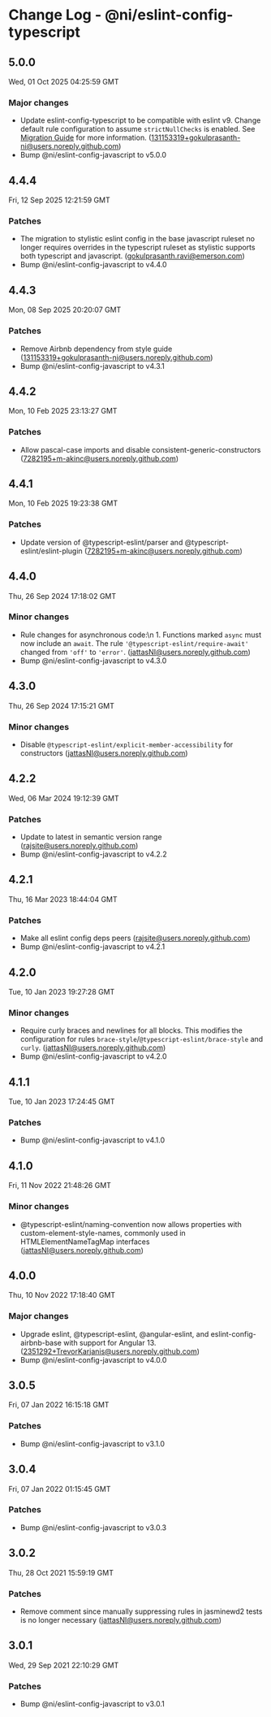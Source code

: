 # Change Log - @ni/eslint-config-typescript

<!-- This log was last generated on Wed, 01 Oct 2025 04:25:59 GMT and should not be manually modified. -->

<!-- Start content -->

## 5.0.0

Wed, 01 Oct 2025 04:25:59 GMT

### Major changes

- Update eslint-config-typescript to be compatible with eslint v9. Change default rule configuration to assume `strictNullChecks` is enabled. See [Migration Guide](https://github.com/ni/javascript-styleguide/blob/main/README.md#migrating-to-eslint-flat-configuration-format) for more information. (131153319+gokulprasanth-ni@users.noreply.github.com)
- Bump @ni/eslint-config-javascript to v5.0.0

## 4.4.4

Fri, 12 Sep 2025 12:21:59 GMT

### Patches

- The migration to stylistic eslint config in the base javascript ruleset no longer requires overrides in the typescript ruleset as stylistic supports both typescript and javascript. (gokulprasanth.ravi@emerson.com)
- Bump @ni/eslint-config-javascript to v4.4.0

## 4.4.3

Mon, 08 Sep 2025 20:20:07 GMT

### Patches

- Remove Airbnb dependency from style guide (131153319+gokulprasanth-ni@users.noreply.github.com)
- Bump @ni/eslint-config-javascript to v4.3.1

## 4.4.2

Mon, 10 Feb 2025 23:13:27 GMT

### Patches

- Allow pascal-case imports and disable consistent-generic-constructors (7282195+m-akinc@users.noreply.github.com)

## 4.4.1

Mon, 10 Feb 2025 19:23:38 GMT

### Patches

- Update version of @typescript-eslint/parser and @typescript-eslint/eslint-plugin (7282195+m-akinc@users.noreply.github.com)

## 4.4.0

Thu, 26 Sep 2024 17:18:02 GMT

### Minor changes

- Rule changes for asynchronous code:\n 1. Functions marked `async` must now include an `await`. The rule `'@typescript-eslint/require-await'` changed from `'off'` to `'error'`. (jattasNI@users.noreply.github.com)
- Bump @ni/eslint-config-javascript to v4.3.0

## 4.3.0

Thu, 26 Sep 2024 17:15:21 GMT

### Minor changes

- Disable `@typescript-eslint/explicit-member-accessibility` for constructors (jattasNI@users.noreply.github.com)

## 4.2.2

Wed, 06 Mar 2024 19:12:39 GMT

### Patches

- Update to latest in semantic version range (rajsite@users.noreply.github.com)
- Bump @ni/eslint-config-javascript to v4.2.2

## 4.2.1

Thu, 16 Mar 2023 18:44:04 GMT

### Patches

- Make all eslint config deps peers (rajsite@users.noreply.github.com)
- Bump @ni/eslint-config-javascript to v4.2.1

## 4.2.0

Tue, 10 Jan 2023 19:27:28 GMT

### Minor changes

- Require curly braces and newlines for all blocks.  This modifies the configuration for rules `brace-style`/`@typescript-eslint/brace-style` and `curly`. (jattasNI@users.noreply.github.com)
- Bump @ni/eslint-config-javascript to v4.2.0

## 4.1.1

Tue, 10 Jan 2023 17:24:45 GMT

### Patches

- Bump @ni/eslint-config-javascript to v4.1.0

## 4.1.0

Fri, 11 Nov 2022 21:48:26 GMT

### Minor changes

- @typescript-eslint/naming-convention now allows properties with custom-element-style-names, commonly used in HTMLElementNameTagMap interfaces (jattasNI@users.noreply.github.com)

## 4.0.0

Thu, 10 Nov 2022 17:18:40 GMT

### Major changes

- Upgrade eslint, @typescript-eslint, @angular-eslint, and eslint-config-airbnb-base with support for Angular 13. (2351292+TrevorKarjanis@users.noreply.github.com)
- Bump @ni/eslint-config-javascript to v4.0.0

## 3.0.5

Fri, 07 Jan 2022 16:15:18 GMT

### Patches

- Bump @ni/eslint-config-javascript to v3.1.0

## 3.0.4

Fri, 07 Jan 2022 01:15:45 GMT

### Patches

- Bump @ni/eslint-config-javascript to v3.0.3

## 3.0.2

Thu, 28 Oct 2021 15:59:19 GMT

### Patches

- Remove comment since manually suppressing rules in jasminewd2 tests is no longer necessary (jattasNI@users.noreply.github.com)

## 3.0.1

Wed, 29 Sep 2021 22:10:29 GMT

### Patches

- Bump @ni/eslint-config-javascript to v3.0.1

